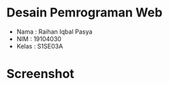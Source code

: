 # Desain Pemrograman Web

* Nama : Raihan Iqbal Pasya
* NIM : 19104030
* Kelas : S1SE03A

# Screenshot
